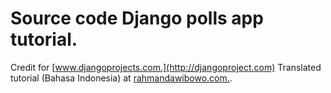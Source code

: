 Source code Django polls app tutorial.
=============
Credit for [www.djangoprojects.com.](http://djangoproject.com)
Translated tutorial (Bahasa Indonesia) at [rahmandawibowo.com.](http://www.rahmandawibowo.com/articles/).
